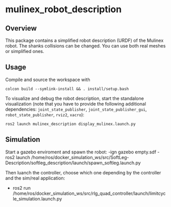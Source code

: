 # mulinex_robot_description

## Overview
This package contains a simplified robot description (URDF) of the Mulinex robot.
The shanks collisions can be changed. You can use both real meshes or simplified ones.

## Usage
Compile and source the workspace with
```shell
colcon build --symlink-install && . install/setup.bash
```

To visualize and debug the robot description, start the standalone visualization (note that you have to provide the following additional dependencies: `joint_state_publisher`, `joint_state_publisher_gui`, `robot_state_publisher`, `rviz2`, `xacro`):
```shell
ros2 launch mulinex_description display_mulinex.launch.py
```


## Simulation

Start a gazebo enviroment and spawn the robot:
-ign gazebo empty.sdf
-ros2 launch /home/ros/docker_simulation_ws/src/SoftLeg-Description/softleg_description/launch/spawn_softleg.launch.py

Then luanch the controller, choose which one depending by the controller and the sim/real application:
- ros2 run /home/ros/docker_simulation_ws/src/rlg_quad_controller/launch/limitcycle_simulation.launch.py
